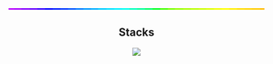 <img style="width:100%;height:3px;" src="./bar.gif" />

<h2 align="center">Stacks </h2>
<p align="center">
  <a href="https://skillicons.dev">
    <img src="https://skillicons.dev/icons?i=html,css,js,ts,fastapi,python,tailwindcss,react,nodejs,nextjs,vercel,threejs,sqlite" />
  </a>
</p>
<p href="https://discord.gg/onlp" align="center">
    <img alt="" src="https://github-readme-stats.vercel.app/api?username=xtekky&theme=tokyonight&show_icons=true">
</p>
<p href="https://discord.gg/onlp" align="center">
    <img alt="" src=https://lanyard.cnrad.dev/api/1115378147630788618/>
</p>
